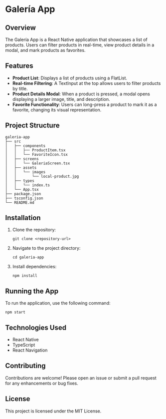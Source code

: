 # Galería App

## Overview
The Galería App is a React Native application that showcases a list of products. Users can filter products in real-time, view product details in a modal, and mark products as favorites.

## Features
- **Product List**: Displays a list of products using a FlatList.
- **Real-time Filtering**: A TextInput at the top allows users to filter products by title.
- **Product Details Modal**: When a product is pressed, a modal opens displaying a larger image, title, and description.
- **Favorite Functionality**: Users can long-press a product to mark it as a favorite, changing its visual representation.

## Project Structure
```
galeria-app
├── src
│   ├── components
│   │   ├── ProductItem.tsx
│   │   └── FavoriteIcon.tsx
│   ├── screens
│   │   └── GaleriaScreen.tsx
│   ├── assets
│   │   └── images
│   │       └── local-product.jpg
│   ├── types
│   │   └── index.ts
│   └── App.tsx
├── package.json
├── tsconfig.json
└── README.md
```

## Installation
1. Clone the repository:
   ```
   git clone <repository-url>
   ```
2. Navigate to the project directory:
   ```
   cd galeria-app
   ```
3. Install dependencies:
   ```
   npm install
   ```

## Running the App
To run the application, use the following command:
```
npm start
```

## Technologies Used
- React Native
- TypeScript
- React Navigation

## Contributing
Contributions are welcome! Please open an issue or submit a pull request for any enhancements or bug fixes.

## License
This project is licensed under the MIT License.